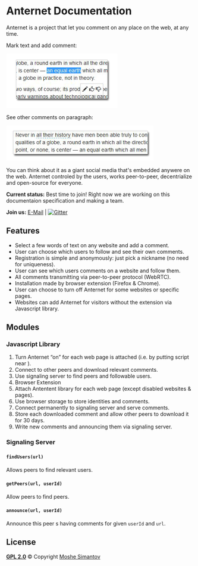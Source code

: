 # Anternet Documentation
Anternet is a project that let you comment on any place on the web, at any time.

Mark text and add comment:

![mark](images/mark.png)

See other comments on paragraph:
    
![comments](images/comments.png)

  
You can think about it as a giant social media that's embedded anywere on the web. Anternet controled by the users, works peer-to-peer, decentrialize and open-source for everyone.

**Current status:** Best time to join! Right now we are working on this documentaion specification and making a team.

**Join us:** [E-Mail](mailto:ms@development.co.il) | [![Gitter](https://badges.gitter.im/Join%20Chat.svg)](https://gitter.im/Anternet/Documentation?utm_source=badge&utm_medium=badge&utm_campaign=pr-badge&utm_content=body_badge)

## Features
* Select a few words of text on any website and add a comment.
* User can choose which users to follow and see their own comments.
* Registration is simple and anonymously: just pick a nickname (no need for uniqueness).
* User can see which users comments on a website and follow them.
* All comments transmitting via peer-to-peer protocol (WebRTC).
* Installation made by browser extension (Firefox & Chrome).
* User can choose to turn off Anternet for some websites or specific pages.
* Websites can add Anternet for visitors without the extension via Javascript library.

## Modules

### Javascript Library
  1. Turn Anternet “on” for each web page is attached (i.e. by putting script near </body>).
  2. Connect to other peers and download relevant comments.
  3. Use signaling server to find peers and followable users.
  4. Browser Extension
  5. Attach Antentent library for each web page (except disabled websites & pages).
  6. Use browser storage to store identities and comments.
  7. Connect permanently to signaling server and serve comments.
  8. Store each downloaded comment and allow other peers to download it for 30 days.
  9. Write new comments and announcing them via signaling server.

### Signaling Server
#### `findUsers(url)`
Allows peers to find relevant users.

#### `getPeers(url, userId)`
Allow peers to find peers.

#### `announce(url, userId)`
Announce this peer s having comments for given `userId` and `url`.


## License

[**GPL 2.0**](LICENSE) © Copyright [Moshe Simantov](https://github.com/moshest)
